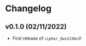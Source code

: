 # Changelog

<!--next-version-placeholder-->

## v0.1.0 (02/11/2022)

- First release of `cipher_dws2138v3`!
